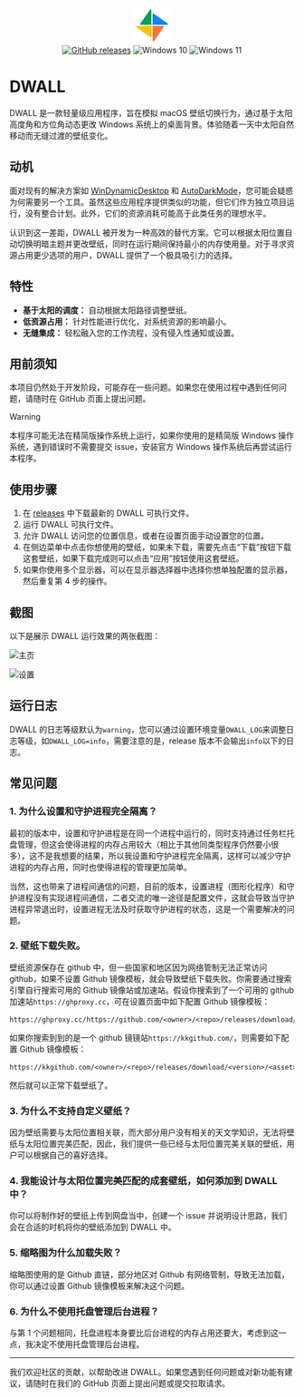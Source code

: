 <p align="center">
<img height="64" width="64" src="./src-tauri/icons/128x128.png" />
<br/>
<a href="https://github.com/dwall-rs/dwall/releases/latest"><img src="https://img.shields.io/github/downloads/dwall-rs/dwall/total.svg?style=flat-square" alt="GitHub releases"/></a>
<img src="https://img.shields.io/badge/Windows%2010-%230079d5.svg?style=for-the-badge&logo=Windows%2010&logoColor=white)" alt="Windows 10" height="20" />
<img src="https://img.shields.io/badge/Windows%2011-%230079d5.svg?style=for-the-badge&logo=Windows%2011&logoColor=white)" alt="Windows 11" height="20" />
</p>

# DWALL

DWALL 是一款轻量级应用程序，旨在模拟 macOS 壁纸切换行为，通过基于太阳高度角和方位角动态更改 Windows 系统上的桌面背景。体验随着一天中太阳自然移动而无缝过渡的壁纸变化。

## 动机

面对现有的解决方案如 [WinDynamicDesktop](https://github.com/t1m0thyj/WinDynamicDesktop) 和 [AutoDarkMode](https://github.com/AutoDarkMode/Windows-Auto-Night-Mode)，您可能会疑惑为何需要另一个工具。虽然这些应用程序提供类似的功能，但它们作为独立项目运行，没有整合计划。此外，它们的资源消耗可能高于此类任务的理想水平。

认识到这一差距，DWALL 被开发为一种高效的替代方案。它可以根据太阳位置自动切换明暗主题并更改壁纸，同时在运行期间保持最小的内存使用量。对于寻求资源占用更少选项的用户，DWALL 提供了一个极具吸引力的选择。

## 特性

- **基于太阳的调度：** 自动根据太阳路径调整壁纸。
- **低资源占用：** 针对性能进行优化，对系统资源的影响最小。
- **无缝集成：** 轻松融入您的工作流程，没有侵入性通知或设置。

## 用前须知

本项目仍然处于开发阶段，可能存在一些问题。如果您在使用过程中遇到任何问题，请随时在 GitHub 页面上提出问题。

> [!WARNING]  
> 本程序可能无法在精简版操作系统上运行，如果你使用的是精简版 Windows 操作系统，遇到错误时不需要提交 issue，安装官方 Windows 操作系统后再尝试运行本程序。

## 使用步骤

1. 在 [releases](https://github.com/dwall-rs/dwall/releases/latest) 中下载最新的 DWALL 可执行文件。
2. 运行 DWALL 可执行文件。
3. 允许 DWALL 访问您的位置信息，或者在设置页面手动设置您的位置。
4. 在侧边菜单中点击你想使用的壁纸，如果未下载，需要先点击“下载”按钮下载这套壁纸，如果下载完成则可以点击“应用”按钮使用这套壁纸。
5. 如果你使用多个显示器，可以在显示器选择器中选择你想单独配置的显示器，然后重复第 4 步的操作。

## 截图

以下是展示 DWALL 运行效果的两张截图：

![主页](images/home.avif)

![设置](images/settings.avif)

## 运行日志

DWALL 的日志等级默认为`warning`，您可以通过设置环境变量`DWALL_LOG`来调整日志等级，如`DWALL_LOG=info`，需要注意的是，release 版本不会输出`info`以下的日志。

## 常见问题

### 1. 为什么设置和守护进程完全隔离？

最初的版本中，设置和守护进程是在同一个进程中运行的，同时支持通过任务栏托盘管理，但这会使得进程的内存占用较大（相比于其他同类型程序仍然要小很多），这不是我想要的结果，所以我设置和守护进程完全隔离，这样可以减少守护进程的内存占用，同时也使得进程的管理更加简单。

当然，这也带来了进程间通信的问题，目前的版本，设置进程（图形化程序）和守护进程没有实现进程间通信，二者交流的唯一途径是配置文件，这就会导致当守护进程异常退出时，设置进程无法及时获取守护进程的状态，这是一个需要解决的问题。

### 2. 壁纸下载失败。

壁纸资源保存在 github 中，但一些国家和地区因为网络管制无法正常访问 github，如果不设置 Github 镜像模板，就会导致壁纸下载失败。你需要通过搜索引擎自行搜索可用的 Github 镜像站或加速站。假设你搜索到了一个可用的 github 加速站`https://ghproxy.cc`，可在设置页面中如下配置 Github 镜像模板：

```
https://ghproxy.cc/https://github.com/<owner>/<repo>/releases/download/<version>/<asset>
```

如果你搜索到到的是一个 github 镜镜站`https://kkgithub.com/`，则需要如下配置 Github 镜像模板：

```
https://kkgithub.com/<owner>/<repo>/releases/download/<version>/<asset>
```

然后就可以正常下载壁纸了。

### 3. 为什么不支持自定义壁纸？

因为壁纸需要与太阳位置相关联，而大部分用户没有相关的天文学知识，无法将壁纸与太阳位置完美匹配，因此，我们提供一些已经与太阳位置完美关联的壁纸，用户可以根据自己的喜好选择。

### 4. 我能设计与太阳位置完美匹配的成套壁纸，如何添加到 DWALL 中？

你可以将制作好的壁纸上传到网盘当中，创建一个 issue 并说明设计思路，我们会在合适的时机将你的壁纸添加到 DWALL 中。

### 5. 缩略图为什么加载失败？

缩略图使用的是 Github 直链，部分地区对 Github 有网络管制，导致无法加载，你可以通过设置 Github 镜像模板来解决这个问题。

### 6. 为什么不使用托盘管理后台进程？

与第 1 个问题相同，托盘进程本身要比后台进程的内存占用还要大，考虑到这一点，我决定不使用托盘管理后台进程。

---

我们欢迎社区的贡献，以帮助改进 DWALL。如果您遇到任何问题或对新功能有建议，请随时在我们的 GitHub 页面上提出问题或提交拉取请求。
